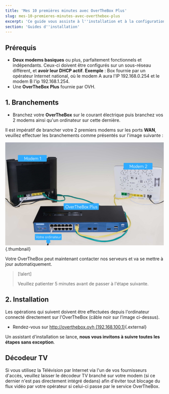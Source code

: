 ```yaml
---
title: 'Mes 10 premières minutes avec OverTheBox Plus'
slug: mes-10-premieres-minutes-avec-overthebox-plus
excerpt: 'Ce guide vous assiste à l''installation et à la configuration de votre OverTheBox sur 2 connexions Internet ou plus, étape par étape.'
section: 'Guides d''installation'
---
```


## Prérequis

- **Deux modems basiques** ou plus, parfaitement fonctionnels et indépendants. Ceux-ci doivent être configurés sur un sous-réseau différent, et **avoir leur DHCP actif**.  **Exemple** : Box fournie par un opérateur Internet national, où le modem A aura l'IP 192.168.0.254 et le modem B l'ip 192.168.1.254.
- Une **OverTheBox Plus** fournie par OVH.

## 1. Branchements

- Branchez votre  **OverTheBox**  sur le courant électrique puis branchez vos 2 modems ainsi qu'un ordinateur sur cette dernière.

Il est impératif de brancher votre 2 premiers modems sur les ports **WAN**, veuillez effectuer les branchements comme présentés sur l'image suivante :

![overthebox](images/OTBv2b_1.jpg){.thumbnail}

Votre OverTheBox peut maintenant contacter nos serveurs et va se mettre à jour automatiquement.

> [!alert]
>
> Veuillez patienter  5 minutes avant de passer à l'étape suivante.
>

## 2. Installation

Les opérations qui suivent doivent être effectuées depuis l'ordinateur connecté directement sur l'OverTheBox (câble noir sur l’image ci-dessus).

- Rendez-vous sur [http://overthebox.ovh (192.168.100.1)](http://overthebox.ovh){.external}

Un assistant d'installation se lance, **nous vous invitons à suivre toutes les étapes sans exception**.

## Décodeur TV

Si vous utilisez la Télévision par Internet via l'un de vos fournisseurs d'accès, veuillez laisser le décodeur TV branché sur votre modem (si ce dernier n'est pas directement intégré dedans) afin d'éviter tout blocage du flux vidéo par votre opérateur si celui-ci passe par le service OverTheBox.
